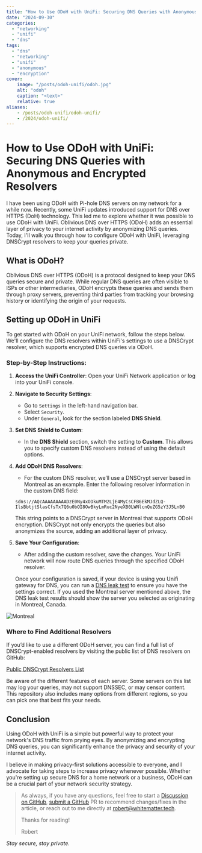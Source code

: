 ```yaml
---
title: "How to Use ODoH with UniFi: Securing DNS Queries with Anonymous and Encrypted Resolvers"
date: "2024-09-30"
categories:
  - "networking"
  - "unifi"
  - "dns"
tags:
  - "dns"
  - "networking"
  - "unifi"
  - "anonymous"
  - "encryption"
cover:
    image: "/posts/odoh-unifi/odoh.jpg"
    alt: "odoh"
    caption: "<text>"
    relative: true
aliases:
    - /posts/odoh-unifi/odoh-unifi/
    - /2024/odoh-unifi/
---
```


# How to Use ODoH with UniFi: Securing DNS Queries with Anonymous and Encrypted Resolvers

I have been using ODoH with Pi-hole DNS servers on my network for a while now. Recently, some UniFi updates introduced support for DNS over HTTPS (DoH) technology. This led me to explore whether it was possible to use ODoH with UniFi. Oblivious DNS over HTTPS (ODoH) adds an essential layer of privacy to your internet activity by anonymizing DNS queries. Today, I'll walk you through how to configure ODoH with UniFi, leveraging DNSCrypt resolvers to keep your queries private.

## What is ODoH?

Oblivious DNS over HTTPS (ODoH) is a protocol designed to keep your DNS queries secure and private. While regular DNS queries are often visible to ISPs or other intermediaries, ODoH encrypts these queries and sends them through proxy servers, preventing third parties from tracking your browsing history or identifying the origin of your requests.

## Setting up ODoH in UniFi

To get started with ODoH on your UniFi network, follow the steps below. We'll configure the DNS resolvers within UniFi's settings to use a DNSCrypt resolver, which supports encrypted DNS queries via ODoH.

### Step-by-Step Instructions:

1. **Access the UniFi Controller**: Open your UniFi Network application or log into your UniFi console.
   
2. **Navigate to Security Settings**:
   - Go to `Settings` in the left-hand navigation bar.
   - Select `Security`.
   - Under `General`, look for the section labeled **DNS Shield**.

3. **Set DNS Shield to Custom**:
   - In the **DNS Shield** section, switch the setting to **Custom**. This allows you to specify custom DNS resolvers instead of using the default options.

4. **Add ODoH DNS Resolvers**:
   - For the custom DNS resolver, we’ll use a DNSCrypt server based in Montreal as an example. Enter the following resolver information in the custom DNS field:
   
   `sdns://AQcAAAAAAAAADzE0Ny4xODkuMTM2LjE4MyCsCFB6EkMJdZLQ-IlsBbtjtSlasCfsTx7Q6u0bOI8OwBkyLmRuc2NyeXB0LWNlcnQuZG5zY3J5LnB0`
   
   This string points to a DNSCrypt server in Montreal that supports ODoH encryption. DNSCrypt not only encrypts the queries but also anonymizes the source, adding an additional layer of privacy.

5. **Save Your Configuration**:
   - After adding the custom resolver, save the changes. Your UniFi network will now route DNS queries through the specified ODoH resolver.

   Once your configuration is saved, if your device is using you Unifi gateway for DNS, you can run a [DNS leak test](https://www.dnsleaktest.com/) to ensure you have the settings correct. If you used the Montreal server mentioned above, the DNS leak test results should show the server you selected as originating in Montreal, Canada.

![Montreal](/posts/odoh-unifi/images/odoh_montreal.png)

### Where to Find Additional Resolvers

If you’d like to use a different ODoH server, you can find a full list of DNSCrypt-enabled resolvers by visiting the public list of DNS resolvers on GitHub:

[Public DNSCrypt Resolvers List](https://github.com/DNSCrypt/dnscrypt-resolvers/blob/master/v3/public-resolvers.md)

Be aware of the different features of each server. Some servers on this list may log your queries, may not support DNSSEC, or may censor content. This repository also includes many options from different regions, so you can pick one that best fits your needs. 

## Conclusion

Using ODoH with UniFi is a simple but powerful way to protect your network's DNS traffic from prying eyes. By anonymizing and encrypting DNS queries, you can significantly enhance the privacy and security of your internet activity.

I believe in making privacy-first solutions accessible to everyone, and I advocate for taking steps to increase privacy whenever possible. Whether you're setting up secure DNS for a home network or a business, ODoH can be a crucial part of your network security strategy.

> As always, if you have any questions, feel free to start a [Discussion on GitHub](https://github.com/RobertDWhite/WhiteMatterTech/discussions), [submit a GitHub](https://github.com/RobertDWhite/WhiteMatterTech/pulls) PR to recommend changes/fixes in the article, or reach out to me directly at [robert@whitematter.tech](mailto:robert@whitematter.tech).
>
> Thanks for reading!
>
> Robert

_Stay secure, stay private._